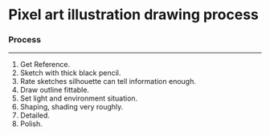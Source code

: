 # Pixel art illustration drawing process
### Process
---
1. Get Reference.
2. Sketch with thick black pencil.
3. Rate sketches silhouette can tell information enough.
4. Draw outline fittable.
5. Set light and environment situation.
6. Shaping, shading very roughly.
7. Detailed.
8. Polish.